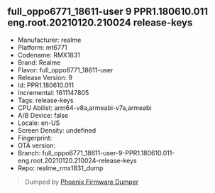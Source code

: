 ## full_oppo6771_18611-user 9 PPR1.180610.011 eng.root.20210120.210024 release-keys
- Manufacturer: realme
- Platform: mt6771
- Codename: RMX1831
- Brand: Realme
- Flavor: full_oppo6771_18611-user
- Release Version: 9
- Id: PPR1.180610.011
- Incremental: 1611147805
- Tags: release-keys
- CPU Abilist: arm64-v8a,armeabi-v7a,armeabi
- A/B Device: false
- Locale: en-US
- Screen Density: undefined
- Fingerprint: 
- OTA version: 
- Branch: full_oppo6771_18611-user-9-PPR1.180610.011-eng.root.20210120.210024-release-keys
- Repo: realme_rmx1831_dump


>Dumped by [Phoenix Firmware Dumper](https://github.com/DroidDumps/phoenix_firmware_dumper)
